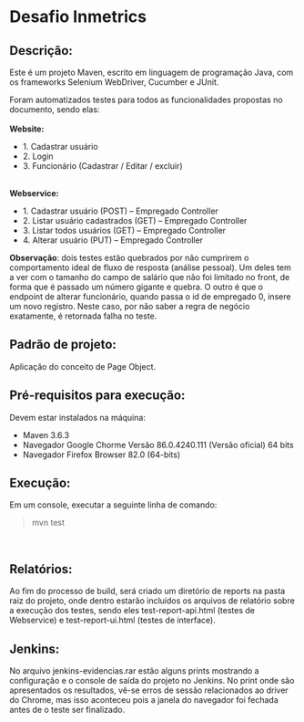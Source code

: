 # Desafio Inmetrics

## Descrição:

Este é um projeto Maven, escrito em linguagem de programação Java, com os frameworks Selenium WebDriver, Cucumber e JUnit.

Foram automatizados testes para todos as funcionalidades propostas no documento, sendo elas:
</br></br>
<b>Website:</b>
<ul>
    <li>
        1. Cadastrar usuário
    </li>
    <li>
        2. Login
    </li>
    <li>
        3. Funcionário (Cadastrar / Editar / excluir)
    </li>
</ul>
</br>
<b>Webservice:</b> 
<ul>
    <li>
        1. Cadastrar usuário (POST) – Empregado Controller
    </li>
    <li>
        2. Listar usuário cadastrados (GET) – Empregado Controller
    </li>
    <li>
        3. Listar todos usuários (GET) – Empregado Controller
    </li>
    <li>
        4. Alterar usuário (PUT) – Empregado Controller
    </li>
</ul>

<b>Observação</b>: dois testes estão quebrados por não cumprirem o comportamento ideal de fluxo de resposta (análise pessoal). Um deles tem a ver com o tamanho do campo de salário que não foi limitado no front, de forma que é passado um número gigante e quebra. O outro é que o endpoint de alterar funcionário, quando passa o id de empregado 0, insere um novo registro. Neste caso, por não saber a regra de negócio exatamente, é retornada falha no teste.

## Padrão de projeto:

Aplicação do conceito de Page Object.

## Pré-requisitos para execução:

Devem estar instalados na máquina:
<ul>
    <li>Maven 3.6.3</li>
    <li>Navegador Google Chorme Versão 86.0.4240.111 (Versão oficial) 64 bits</li>
    <li>Navegador Firefox Browser 82.0 (64-bits)</li>
</ul>

## Execução:

Em um console, executar a seguinte linha de comando: <br/>

> mvn test

</br>

## Relatórios:

Ao fim do processo de build, será criado um diretório de reports na pasta raiz do projeto, onde dentro estarão incluídos os arquivos de relatório sobre a execução dos testes, sendo eles test-report-api.html (testes de Webservice) e test-report-ui.html (testes de interface). </br>

## Jenkins:

No arquivo jenkins-evidencias.rar estão alguns prints mostrando a configuração e o console de saída do projeto no Jenkins. No print onde são apresentados os resultados, vê-se erros de sessão relacionados ao driver do Chrome, mas isso aconteceu pois a janela do navegador foi fechada antes de o teste ser finalizado.
